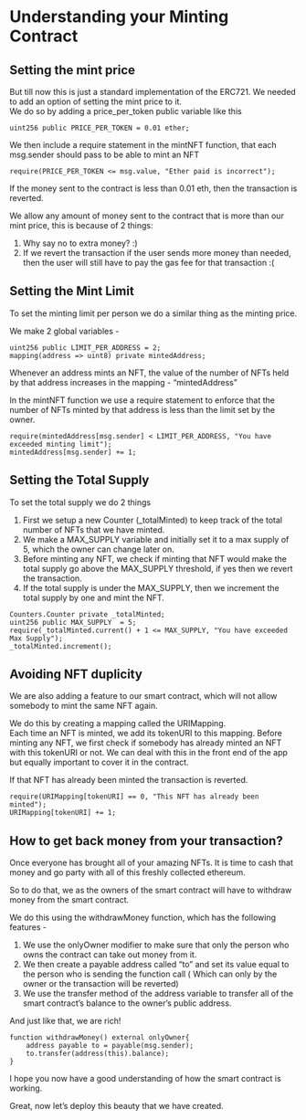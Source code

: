 ﻿# Understanding your Minting Contract

## Setting the mint price

But till now this is just a standard implementation of the ERC721. We needed to add an option of setting the mint price to it.  
We do so by adding a price_per_token public variable like this

```solidity
uint256 public PRICE_PER_TOKEN = 0.01 ether;
```

We then include a require statement in the mintNFT function, that each msg.sender should pass to be able to mint an NFT

```solidity
require(PRICE_PER_TOKEN <= msg.value, "Ether paid is incorrect");
```

If the money sent to the contract is less than 0.01 eth, then the transaction is reverted.

We allow any amount of money sent to the contract that is more than our mint price, this is because of 2 things:

1.  Why say no to extra money? :)
2.  If we revert the transaction if the user sends more money than needed, then the user will still have to pay the gas fee for that transaction :(

## Setting the Mint Limit

To set the minting limit per person we do a similar thing as the minting price.

We make 2 global variables -

```solidity
uint256 public LIMIT_PER_ADDRESS = 2;
mapping(address => uint8) private mintedAddress;
```

Whenever an address mints an NFT, the value of the number of NFTs held by that address increases in the mapping - “mintedAddress”

In the mintNFT function we use a require statement to enforce that the number of NFTs minted by that address is less than the limit set by the owner.

```solidity
require(mintedAddress[msg.sender] < LIMIT_PER_ADDRESS, "You have exceeded minting limit");
mintedAddress[msg.sender] += 1;
```

## Setting the Total Supply

To set the total supply we do 2 things

1.  First we setup a new Counter (\_totalMinted) to keep track of the total number of NFTs that we have minted.
2.  We make a MAX_SUPPLY variable and initially set it to a max supply of 5, which the owner can change later on.
3.  Before minting any NFT, we check if minting that NFT would make the total supply go above the MAX_SUPPLY threshold, if yes then we revert the transaction.
4.  If the total supply is under the MAX_SUPPLY, then we increment the total supply by one and mint the NFT.

```solidity
Counters.Counter private _totalMinted;
uint256 public MAX_SUPPLY  = 5;
require(_totalMinted.current() + 1 <= MAX_SUPPLY, "You have exceeded Max Supply");
_totalMinted.increment();
```

## Avoiding NFT duplicity

We are also adding a feature to our smart contract, which will not allow somebody to mint the same NFT again.

We do this by creating a mapping called the URIMapping.  
Each time an NFT is minted, we add its tokenURI to this mapping. Before minting any NFT, we first check if somebody has already minted an NFT with this tokenURI or not. We can deal with this in the front end of the app but equally important to cover it in the contract.

If that NFT has already been minted the transaction is reverted.

```solidity
require(URIMapping[tokenURI] == 0, "This NFT has already been minted");
URIMapping[tokenURI] += 1;
```

## How to get back money from your transaction?

Once everyone has brought all of your amazing NFTs. It is time to cash that money and go party with all of this freshly collected ethereum.

So to do that, we as the owners of the smart contract will have to withdraw money from the smart contract.

We do this using the withdrawMoney function, which has the following features -

1.  We use the onlyOwner modifier to make sure that only the person who owns the contract can take out money from it.
2.  We then create a payable address called “to” and set its value equal to the person who is sending the function call ( Which can only by the owner or the transaction will be reverted)
3.  We use the transfer method of the address variable to transfer all of the smart contract’s balance to the owner’s public address.

And just like that, we are rich!

```solidity
function withdrawMoney() external onlyOwner{
    address payable to = payable(msg.sender);
    to.transfer(address(this).balance);
}
```

I hope you now have a good understanding of how the smart contract is working.

Great, now let’s deploy this beauty that we have created.
